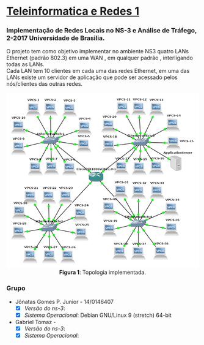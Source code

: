# [Teleinformatica e Redes 1](https://github.com/jonataasgoomes/Projeto-Teleinformatica-e-Redes-1)
### Implementação de Redes Locais no NS-3 e Análise de Tráfego, 2-2017 Universidade de Brasilia.
O projeto tem como objetivo implementar no ambiente NS3 quatro LANs Ethernet (padrão 802.3) em uma WAN , em qualquer padrão , interligando todas as LANs.<br>
Cada LAN tem 10 clientes em cada uma das redes Ethernet, em uma das LANs existe um servidor de aplicação que pode ser acessado pelos nós/clientes das outras redes.

<p align="center">
  <img src="Topologia_estrela_tr2.png">
  <br>
  <t><b>Figura 1</b>: Topologia implementada.</t>
  <br>
</p>

### Grupo
* Jônatas Gomes P. Junior  - 14/0146407
  - [X] _Versão do ns-3_:
  - [X] _Sistema Operacional_: Debian GNU/Linux 9 (stretch) 64-bit
* Gabriel Tomaz - 
  - [X] _Versão do ns-3_: 
  - [X] _Sistema Operacional_:
